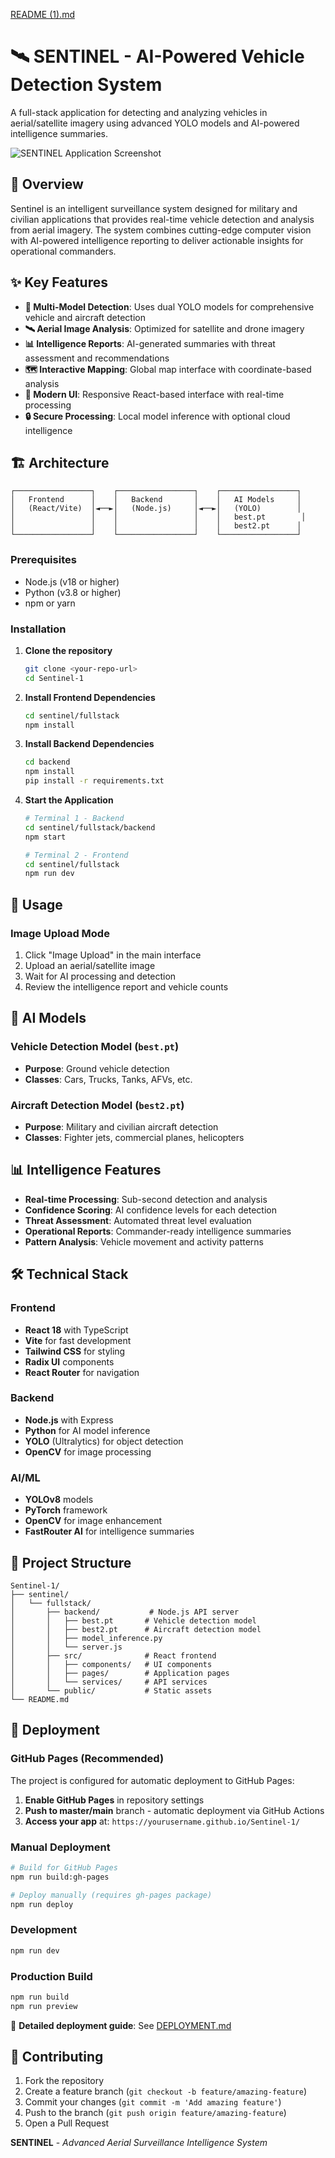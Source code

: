 [README (1).md](https://github.com/user-attachments/files/22699337/README.1.md)
# 🛰️ SENTINEL - AI-Powered Vehicle Detection System


A full-stack application for detecting and analyzing vehicles in aerial/satellite imagery using advanced YOLO models and AI-powered intelligence summaries.

![SENTINEL Application Screenshot](image.png)

## 🌟 Overview

Sentinel is an intelligent surveillance system designed for military and civilian applications that provides real-time vehicle detection and analysis from aerial imagery. The system combines cutting-edge computer vision with AI-powered intelligence reporting to deliver actionable insights for operational commanders.

## ✨ Key Features

- **🚁 Multi-Model Detection**: Uses dual YOLO models for comprehensive vehicle and aircraft detection
- **🛰️ Aerial Image Analysis**: Optimized for satellite and drone imagery
- **📊 Intelligence Reports**: AI-generated summaries with threat assessment and recommendations
- **🗺️ Interactive Mapping**: Global map interface with coordinate-based analysis
- **📱 Modern UI**: Responsive React-based interface with real-time processing
- **🔒 Secure Processing**: Local model inference with optional cloud intelligence

## 🏗️ Architecture

```
┌─────────────────┐    ┌─────────────────┐    ┌─────────────────┐
│   Frontend      │    │   Backend       │    │   AI Models     │
│   (React/Vite)  │◄──►│   (Node.js)     │◄──►│   (YOLO)        │
│                 │    │                 │    │   best.pt        │
│                 │    │                 │    │   best2.pt      │
└─────────────────┘    └─────────────────┘    └─────────────────┘
```


### Prerequisites

- Node.js (v18 or higher)
- Python (v3.8 or higher)
- npm or yarn

### Installation

1. **Clone the repository**
   ```bash
   git clone <your-repo-url>
   cd Sentinel-1
   ```

2. **Install Frontend Dependencies**
   ```bash
   cd sentinel/fullstack
   npm install
   ```

3. **Install Backend Dependencies**
   ```bash
   cd backend
   npm install
   pip install -r requirements.txt
   ```

4. **Start the Application**
   ```bash
   # Terminal 1 - Backend
   cd sentinel/fullstack/backend
   npm start

   # Terminal 2 - Frontend
   cd sentinel/fullstack
   npm run dev
   ```



## 🎯 Usage

### Image Upload Mode
1. Click "Image Upload" in the main interface
2. Upload an aerial/satellite image
3. Wait for AI processing and detection
4. Review the intelligence report and vehicle counts


## 🤖 AI Models

### Vehicle Detection Model (`best.pt`)
- **Purpose**: Ground vehicle detection
- **Classes**: Cars, Trucks, Tanks, AFVs, etc.


### Aircraft Detection Model (`best2.pt`)
- **Purpose**: Military and civilian aircraft detection
- **Classes**: Fighter jets, commercial planes, helicopters

## 📊 Intelligence Features

- **Real-time Processing**: Sub-second detection and analysis
- **Confidence Scoring**: AI confidence levels for each detection
- **Threat Assessment**: Automated threat level evaluation
- **Operational Reports**: Commander-ready intelligence summaries
- **Pattern Analysis**: Vehicle movement and activity patterns

## 🛠️ Technical Stack

### Frontend
- **React 18** with TypeScript
- **Vite** for fast development
- **Tailwind CSS** for styling
- **Radix UI** components
- **React Router** for navigation

### Backend
- **Node.js** with Express
- **Python** for AI model inference
- **YOLO** (Ultralytics) for object detection
- **OpenCV** for image processing

### AI/ML
- **YOLOv8** models
- **PyTorch** framework
- **OpenCV** for image enhancement
- **FastRouter AI** for intelligence summaries

## 📁 Project Structure

```
Sentinel-1/
├── sentinel/
│   └── fullstack/
│       ├── backend/           # Node.js API server
│       │   ├── best.pt       # Vehicle detection model
│       │   ├── best2.pt      # Aircraft detection model
│       │   ├── model_inference.py
│       │   └── server.js
│       ├── src/              # React frontend
│       │   ├── components/   # UI components
│       │   ├── pages/        # Application pages
│       │   └── services/     # API services
│       └── public/           # Static assets
└── README.md
```

## 🚀 Deployment

### GitHub Pages (Recommended)
The project is configured for automatic deployment to GitHub Pages:

1. **Enable GitHub Pages** in repository settings
2. **Push to master/main** branch - automatic deployment via GitHub Actions
3. **Access your app** at: `https://yourusername.github.io/Sentinel-1/`

### Manual Deployment
```bash
# Build for GitHub Pages
npm run build:gh-pages

# Deploy manually (requires gh-pages package)
npm run deploy
```

### Development
```bash
npm run dev
```

### Production Build
```bash
npm run build
npm run preview
```

📖 **Detailed deployment guide**: See [DEPLOYMENT.md](./DEPLOYMENT.md)

## 🤝 Contributing

1. Fork the repository
2. Create a feature branch (`git checkout -b feature/amazing-feature`)
3. Commit your changes (`git commit -m 'Add amazing feature'`)
4. Push to the branch (`git push origin feature/amazing-feature`)
5. Open a Pull Request


**SENTINEL** - *Advanced Aerial Surveillance Intelligence System*


